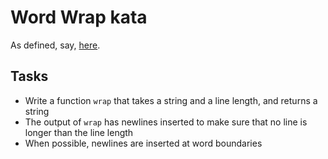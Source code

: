# Word Wrap kata

As defined, say,
[here](http://thecleancoder.blogspot.ca/2010/10/craftsman-62-dark-path.html).

## Tasks

* Write a function `wrap` that takes a string and a line length, and
  returns a string
* The output of `wrap` has newlines inserted to make sure that no line
  is longer than the line length
* When possible, newlines are inserted at word boundaries

